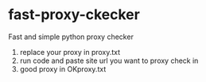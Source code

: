 # fast-proxy-ckecker
Fast and simple python proxy checker


1. replace your proxy in proxy.txt 
2. run code and paste site url you want to proxy check in
3. good proxy in OKproxy.txt
